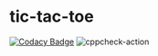 # tic-tac-toe

[![Codacy Badge](https://api.codacy.com/project/badge/Grade/6869ba97cf484751a1852a3da50a1d88)](https://app.codacy.com/manual/stepin104353/tic-tac-toe?utm_source=github.com&utm_medium=referral&utm_content=stepin104353/tic-tac-toe&utm_campaign=Badge_Grade_Dashboard)
![cppcheck-action](https://github.com/stepin104353/tic-tac-toe/workflows/cppcheck-action/badge.svg?branch=master)
